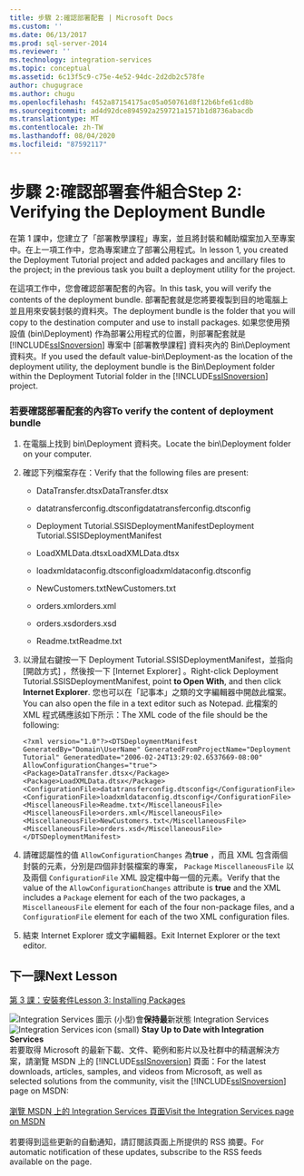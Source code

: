 ```yaml
---
title: 步驟 2:確認部署配套 | Microsoft Docs
ms.custom: ''
ms.date: 06/13/2017
ms.prod: sql-server-2014
ms.reviewer: ''
ms.technology: integration-services
ms.topic: conceptual
ms.assetid: 6c13f5c9-c75e-4e52-94dc-2d2db2c578fe
author: chugugrace
ms.author: chugu
ms.openlocfilehash: f452a87154175ac05a050761d8f12b6bfe61cd8b
ms.sourcegitcommit: ad4d92dce894592a259721a1571b1d8736abacdb
ms.translationtype: MT
ms.contentlocale: zh-TW
ms.lasthandoff: 08/04/2020
ms.locfileid: "87592117"
---
```

# <a name="step-2-verifying-the-deployment-bundle"></a><span data-ttu-id="bdabc-102">步驟 2:確認部署套件組合</span><span class="sxs-lookup"><span data-stu-id="bdabc-102">Step 2: Verifying the Deployment Bundle</span></span>
  <span data-ttu-id="bdabc-103">在第 1 課中，您建立了「部署教學課程」專案，並且將封裝和輔助檔案加入至專案中。在上一項工作中，您為專案建立了部署公用程式。</span><span class="sxs-lookup"><span data-stu-id="bdabc-103">In lesson 1, you created the Deployment Tutorial project and added packages and ancillary files to the project; in the previous task you built a deployment utility for the project.</span></span>  
  
 <span data-ttu-id="bdabc-104">在這項工作中，您會確認部署配套的內容。</span><span class="sxs-lookup"><span data-stu-id="bdabc-104">In this task, you will verify the contents of the deployment bundle.</span></span> <span data-ttu-id="bdabc-105">部署配套就是您將要複製到目的地電腦上並且用來安裝封裝的資料夾。</span><span class="sxs-lookup"><span data-stu-id="bdabc-105">The deployment bundle is the folder that you will copy to the destination computer and use to install packages.</span></span> <span data-ttu-id="bdabc-106">如果您使用預設值 (bin\Deployment) 作為部署公用程式的位置，則部署配套就是 [!INCLUDE[ssISnoversion](../includes/ssisnoversion-md.md)] 專案中 [部署教學課程] 資料夾內的 Bin\Deployment 資料夾。</span><span class="sxs-lookup"><span data-stu-id="bdabc-106">If you used the default value-bin\Deployment-as the location of the deployment utility, the deployment bundle is the Bin\Deployment folder within the Deployment Tutorial folder in the [!INCLUDE[ssISnoversion](../includes/ssisnoversion-md.md)] project.</span></span>  
  
### <a name="to-verify-the-content-of-deployment-bundle"></a><span data-ttu-id="bdabc-107">若要確認部署配套的內容</span><span class="sxs-lookup"><span data-stu-id="bdabc-107">To verify the content of deployment bundle</span></span>  
  
1.  <span data-ttu-id="bdabc-108">在電腦上找到 bin\Deployment 資料夾。</span><span class="sxs-lookup"><span data-stu-id="bdabc-108">Locate the bin\Deployment folder on your computer.</span></span>  
  
2.  <span data-ttu-id="bdabc-109">確認下列檔案存在：</span><span class="sxs-lookup"><span data-stu-id="bdabc-109">Verify that the following files are present:</span></span>  
  
    -   <span data-ttu-id="bdabc-110">DataTransfer.dtsx</span><span class="sxs-lookup"><span data-stu-id="bdabc-110">DataTransfer.dtsx</span></span>  
  
    -   <span data-ttu-id="bdabc-111">datatransferconfig.dtsconfig</span><span class="sxs-lookup"><span data-stu-id="bdabc-111">datatransferconfig.dtsconfig</span></span>  
  
    -   <span data-ttu-id="bdabc-112">Deployment Tutorial.SSISDeploymentManifest</span><span class="sxs-lookup"><span data-stu-id="bdabc-112">Deployment Tutorial.SSISDeploymentManifest</span></span>  
  
    -   <span data-ttu-id="bdabc-113">LoadXMLData.dtsx</span><span class="sxs-lookup"><span data-stu-id="bdabc-113">LoadXMLData.dtsx</span></span>  
  
    -   <span data-ttu-id="bdabc-114">loadxmldataconfig.dtsconfig</span><span class="sxs-lookup"><span data-stu-id="bdabc-114">loadxmldataconfig.dtsconfig</span></span>  
  
    -   <span data-ttu-id="bdabc-115">NewCustomers.txt</span><span class="sxs-lookup"><span data-stu-id="bdabc-115">NewCustomers.txt</span></span>  
  
    -   <span data-ttu-id="bdabc-116">orders.xml</span><span class="sxs-lookup"><span data-stu-id="bdabc-116">orders.xml</span></span>  
  
    -   <span data-ttu-id="bdabc-117">orders.xsd</span><span class="sxs-lookup"><span data-stu-id="bdabc-117">orders.xsd</span></span>  
  
    -   <span data-ttu-id="bdabc-118">Readme.txt</span><span class="sxs-lookup"><span data-stu-id="bdabc-118">Readme.txt</span></span>  
  
3.  <span data-ttu-id="bdabc-119">以滑鼠右鍵按一下 Deployment Tutorial.SSISDeploymentManifest，並指向 [開啟方式]  ，然後按一下 [Internet Explorer]  。</span><span class="sxs-lookup"><span data-stu-id="bdabc-119">Right-click Deployment Tutorial.SSISDeploymentManifest, point **to Open With**, and then click **Internet Explorer**.</span></span> <span data-ttu-id="bdabc-120">您也可以在「記事本」之類的文字編輯器中開啟此檔案。</span><span class="sxs-lookup"><span data-stu-id="bdabc-120">You can also open the file in a text editor such as Notepad.</span></span> <span data-ttu-id="bdabc-121">此檔案的 XML 程式碼應該如下所示：</span><span class="sxs-lookup"><span data-stu-id="bdabc-121">The XML code of the file should be the following:</span></span>  
  
     `<?xml version="1.0"?><DTSDeploymentManifest GeneratedBy="Domain\UserName" GeneratedFromProjectName="Deployment Tutorial" GeneratedDate="2006-02-24T13:29:02.6537669-08:00" AllowConfigurationChanges="true"><Package>DataTransfer.dtsx</Package><Package>LoadXMLData.dtsx</Package><ConfigurationFile>datatransferconfig.dtsconfig</ConfigurationFile><ConfigurationFile>loadxmldataconfig.dtsconfig</ConfigurationFile><MiscellaneousFile>Readme.txt</MiscellaneousFile><MiscellaneousFile>orders.xml</MiscellaneousFile><MiscellaneousFile>NewCustomers.txt</MiscellaneousFile><MiscellaneousFile>orders.xsd</MiscellaneousFile></DTSDeploymentManifest>`  
  
4.  <span data-ttu-id="bdabc-122">請確認屬性的值 `AllowConfigurationChanges` 為**true** ，而且 XML 包含兩個封裝的元素，分別是四個非封裝檔案的專案， `Package` `MiscellaneousFile` 以及兩個 `ConfigurationFile` XML 設定檔中每一個的元素。</span><span class="sxs-lookup"><span data-stu-id="bdabc-122">Verify that the value of the `AllowConfigurationChanges` attribute is **true** and the XML includes a `Package` element for each of the two packages, a `MiscellaneousFile` element for each of the four non-package files, and a `ConfigurationFile` element for each of the two XML configuration files.</span></span>  
  
5.  <span data-ttu-id="bdabc-123">結束 Internet Explorer 或文字編輯器。</span><span class="sxs-lookup"><span data-stu-id="bdabc-123">Exit Internet Explorer or the text editor.</span></span>  
  
## <a name="next-lesson"></a><span data-ttu-id="bdabc-124">下一課</span><span class="sxs-lookup"><span data-stu-id="bdabc-124">Next Lesson</span></span>  
 [<span data-ttu-id="bdabc-125">第 3 課：安裝套件</span><span class="sxs-lookup"><span data-stu-id="bdabc-125">Lesson 3: Installing Packages</span></span>](../integration-services/lesson-3-install-ssis-package.md)  
  
<span data-ttu-id="bdabc-126">![Integration Services 圖示 (小型) ](media/dts-16.gif "Integration Services 圖示 (小)")會**保持最**新狀態 Integration Services  </span><span class="sxs-lookup"><span data-stu-id="bdabc-126">![Integration Services icon (small)](media/dts-16.gif "Integration Services icon (small)")  **Stay Up to Date with Integration Services**</span></span><br /> <span data-ttu-id="bdabc-127">若要取得 Microsoft 的最新下載、文件、範例和影片以及社群中的精選解決方案，請瀏覽 MSDN 上的 [!INCLUDE[ssISnoversion](../includes/ssisnoversion-md.md)] 頁面：</span><span class="sxs-lookup"><span data-stu-id="bdabc-127">For the latest downloads, articles, samples, and videos from Microsoft, as well as selected solutions from the community, visit the [!INCLUDE[ssISnoversion](../includes/ssisnoversion-md.md)] page on MSDN:</span></span><br /><br /> [<span data-ttu-id="bdabc-128">瀏覽 MSDN 上的 Integration Services 頁面</span><span class="sxs-lookup"><span data-stu-id="bdabc-128">Visit the Integration Services page on MSDN</span></span>](https://go.microsoft.com/fwlink/?LinkId=136655)<br /><br /> <span data-ttu-id="bdabc-129">若要得到這些更新的自動通知，請訂閱該頁面上所提供的 RSS 摘要。</span><span class="sxs-lookup"><span data-stu-id="bdabc-129">For automatic notification of these updates, subscribe to the RSS feeds available on the page.</span></span>  
  
  
